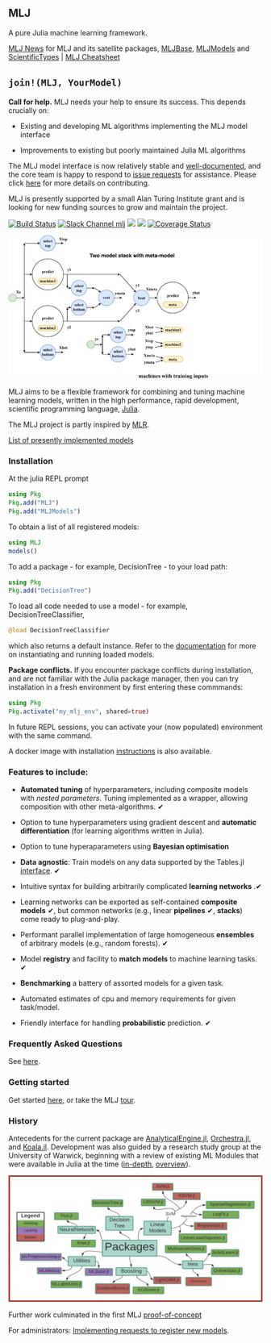 ## MLJ

A pure Julia machine learning framework.

[MLJ News](https://github.com/alan-turing-institute/MLJ.jl/blob/master/docs/src/NEWS.md) for  MLJ and its satellite packages, [MLJBase](https://github.com/alan-turing-institute/MLJModels.jl), [MLJModels](https://github.com/alan-turing-institute/MLJModels.jl) and [ScientificTypes](https://github.com/alan-turing-institute/ScientificTypes.jl) | [MLJ Cheatsheet](docs/src/mlj_cheatsheet.md)

## `join!(MLJ, YourModel)`

**Call for help.** MLJ needs your help to ensure its success. This depends
crucially on:

- Existing and developing ML algorithms implementing the MLJ model interface

- Improvements to existing but poorly maintained Julia ML algorithms 

The MLJ model interface is now relatively stable and
[well-documented](https://alan-turing-institute.github.io/MLJ.jl/dev/adding_models_for_general_use/),
and the core team is happy to respond to [issue requests](https://github.com/alan-turing-institute/MLJ.jl/issues) for
assistance. Please click [here](CONTRIBUTING.md) for more details on
contributing.

MLJ is presently supported by a small Alan Turing Institute grant and is looking for new funding sources to grow and maintain the project.

[![Build Status](https://travis-ci.com/alan-turing-institute/MLJ.jl.svg?branch=master)](https://travis-ci.com/alan-turing-institute/MLJ.jl)
[![Slack Channel mlj](https://img.shields.io/badge/chat-on%20slack-yellow.svg)](https://slackinvite.julialang.org/)
[![](https://img.shields.io/badge/docs-dev-blue.svg)](https://alan-turing-institute.github.io/MLJ.jl/dev/)
[![](https://img.shields.io/badge/docs-stable-blue.svg)](https://alan-turing-institute.github.io/MLJ.jl/stable/)
[![Coverage Status](https://coveralls.io/repos/github/alan-turing-institute/MLJ.jl/badge.svg?branch=master)](https://coveralls.io/github/alan-turing-institute/MLJ.jl?branch=master)

![](docs/src/two_model_stack.png)

MLJ aims to be a flexible framework for combining and tuning machine
learning models, written in the high performance, rapid development,
scientific programming language, [Julia](https://julialang.org). 

The MLJ project is partly inspired by [MLR](https://mlr.mlr-org.com/index.html).

[List of presently implemented models](https://github.com/alan-turing-institute/MLJModels.jl/tree/master/src/registry/Models.toml)
  

### Installation

At the julia REPL prompt

```julia
using Pkg
Pkg.add("MLJ")
Pkg.add("MLJModels")
```

To obtain a list of all registered models:

```julia
using MLJ
models()
```

To add a package - for example,  DecisionTree - to your load path:

```julia
using Pkg
Pkg.add("DecisionTree")
```

To load all code needed to use a model - for example, DecisionTreeClassifier,

```julia
@load DecisionTreeClassifier
```

which also returns a default instance. Refer to the
[documentation](https://alan-turing-institute.github.io/MLJ.jl/stable/)
for more on instantiating and running loaded models.


**Package conflicts.** If you encounter package conflicts during
installation, and are not familiar with the Julia package manager,
then you can try installation in a fresh environment by first entering
these commmands:


```julia
using Pkg
Pkg.activate("my_mlj_env", shared=true)
```

In future REPL sessions, you can activate your (now populated)
environment with the same command.


A docker image with installation
[instructions](https://github.com/ysimillides/mlj-docker) is also
available.


### Features to include:

- **Automated tuning** of hyperparameters, including
  composite models with *nested parameters*. Tuning implemented as a
  wrapper, allowing composition with other meta-algorithms. &#10004;

- Option to tune hyperparameters using gradient descent and **automatic
	differentiation** (for learning algorithms written in Julia).
	
- Option to tune hyperaparameters using **Bayesian optimisation**

- **Data agnostic**: Train models on any data supported by the Tables.jl 
[interface](https://github.com/JuliaData/Tables.jl). &#10004;

- Intuitive syntax for building arbitrarily complicated
  **learning networks** .&#10004;
  
- Learning networks can be exported as self-contained **composite models** &#10004;, but
  common networks (e.g., linear **pipelines** &#10004;, **stacks**) come ready to plug-and-play.

- Performant parallel implementation of large homogeneous **ensembles**
  of arbitrary models (e.g., random forests). &#10004;

- Model **registry** and facility to **match models** to machine learning
  tasks. &#10004;

- **Benchmarking** a battery of assorted models for a given task.

- Automated estimates of cpu and memory requirements for given task/model.

- Friendly interface for handling **probabilistic** prediction. &#10004;


### Frequently Asked Questions

See [here](docs/src/frequently_asked_questions.md).


### Getting started

Get started
[here](https://alan-turing-institute.github.io/MLJ.jl/stable/),
or take the MLJ [tour](/examples/tour/tour.ipynb).


### History

Antecedents for the current package are
[AnalyticalEngine.jl](https://github.com/tlienart/AnalyticalEngine.jl),
[Orchestra.jl](https://github.com/svs14/Orchestra.jl), and
[Koala.jl](https://github.com/ablaom/Koala.jl). Development was also
guided by a research study group at the University of Warwick,
beginning with a review of existing ML Modules that were available in
Julia at the time
([in-depth](https://github.com/dominusmi/Julia-Machine-Learning-Review/tree/master/Educational),
[overview](https://github.com/dominusmi/Julia-Machine-Learning-Review/tree/master/Package%20Review)).

![alt text](material/packages.jpg)

Further work culminated in the first MLJ
[proof-of-concept](https://github.com/alan-turing-institute/MLJ.jl/tree/poc)

For administrators: [Implementing requests to register new models](REGISTRY.md).
